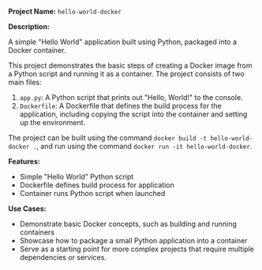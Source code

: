 **Project Name:** `hello-world-docker`

**Description:**

A simple "Hello World" application built using Python, packaged into a Docker container.

This project demonstrates the basic steps of creating a Docker image from a Python script and running it as a container. The project consists of two main files:

1. `app.py`: A Python script that prints out "Hello, World!" to the console.
2. `Dockerfile`: A Dockerfile that defines the build process for the application, including copying the script into the container and setting up the environment.

The project can be built using the command `docker build -t hello-world-docker .`, and run using the command `docker run -it hello-world-docker`.

**Features:**

* Simple "Hello World" Python script
* Dockerfile defines build process for application
* Container runs Python script when launched

**Use Cases:**

* Demonstrate basic Docker concepts, such as building and running containers
* Showcase how to package a small Python application into a container
* Serve as a starting point for more complex projects that require multiple dependencies or services.
